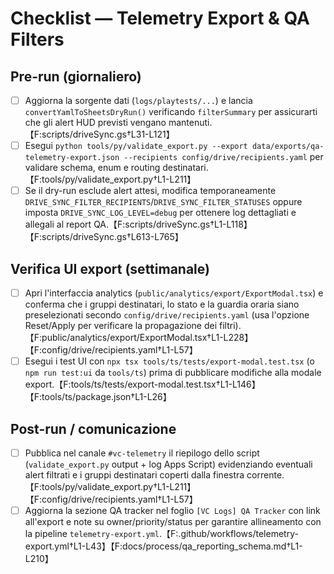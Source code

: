# Checklist — Telemetry Export & QA Filters

## Pre-run (giornaliero)
- [ ] Aggiorna la sorgente dati (`logs/playtests/...`) e lancia `convertYamlToSheetsDryRun()` verificando `filterSummary` per assicurarti che gli alert HUD previsti vengano mantenuti.【F:scripts/driveSync.gs†L31-L121】
- [ ] Esegui `python tools/py/validate_export.py --export data/exports/qa-telemetry-export.json --recipients config/drive/recipients.yaml` per validare schema, enum e routing destinatari.【F:tools/py/validate_export.py†L1-L211】
- [ ] Se il dry-run esclude alert attesi, modifica temporaneamente `DRIVE_SYNC_FILTER_RECIPIENTS`/`DRIVE_SYNC_FILTER_STATUSES` oppure imposta `DRIVE_SYNC_LOG_LEVEL=debug` per ottenere log dettagliati e allegali al report QA.【F:scripts/driveSync.gs†L1-L118】【F:scripts/driveSync.gs†L613-L765】

## Verifica UI export (settimanale)
- [ ] Apri l'interfaccia analytics (`public/analytics/export/ExportModal.tsx`) e conferma che i gruppi destinatari, lo stato e la guardia oraria siano preselezionati secondo `config/drive/recipients.yaml` (usa l'opzione Reset/Apply per verificare la propagazione dei filtri).【F:public/analytics/export/ExportModal.tsx†L1-L228】【F:config/drive/recipients.yaml†L1-L57】
- [ ] Esegui i test UI con `npx tsx tools/ts/tests/export-modal.test.tsx` (o `npm run test:ui` da `tools/ts`) prima di pubblicare modifiche alla modale export.【F:tools/ts/tests/export-modal.test.tsx†L1-L146】【F:tools/ts/package.json†L1-L26】

## Post-run / comunicazione
- [ ] Pubblica nel canale `#vc-telemetry` il riepilogo dello script (`validate_export.py` output + log Apps Script) evidenziando eventuali alert filtrati e i gruppi destinatari coperti dalla finestra corrente.【F:tools/py/validate_export.py†L1-L211】【F:config/drive/recipients.yaml†L1-L57】
- [ ] Aggiorna la sezione QA tracker nel foglio `[VC Logs] QA Tracker` con link all'export e note su owner/priority/status per garantire allineamento con la pipeline `telemetry-export.yml`.【F:.github/workflows/telemetry-export.yml†L1-L43】【F:docs/process/qa_reporting_schema.md†L1-L210】
